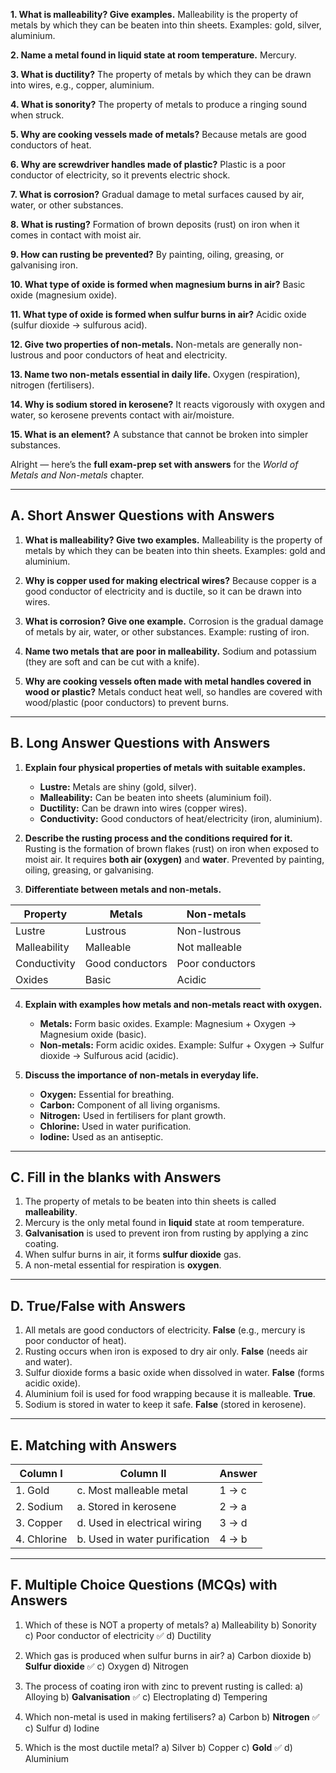 **1. What is malleability? Give examples.**
Malleability is the property of metals by which they can be beaten into thin sheets. Examples: gold, silver, aluminium.

**2. Name a metal found in liquid state at room temperature.**
Mercury.

**3. What is ductility?**
The property of metals by which they can be drawn into wires, e.g., copper, aluminium.

**4. What is sonority?**
The property of metals to produce a ringing sound when struck.

**5. Why are cooking vessels made of metals?**
Because metals are good conductors of heat.

**6. Why are screwdriver handles made of plastic?**
Plastic is a poor conductor of electricity, so it prevents electric shock.

**7. What is corrosion?**
Gradual damage to metal surfaces caused by air, water, or other substances.

**8. What is rusting?**
Formation of brown deposits (rust) on iron when it comes in contact with moist air.

**9. How can rusting be prevented?**
By painting, oiling, greasing, or galvanising iron.

**10. What type of oxide is formed when magnesium burns in air?**
Basic oxide (magnesium oxide).

**11. What type of oxide is formed when sulfur burns in air?**
Acidic oxide (sulfur dioxide → sulfurous acid).

**12. Give two properties of non-metals.**
Non-metals are generally non-lustrous and poor conductors of heat and electricity.

**13. Name two non-metals essential in daily life.**
Oxygen (respiration), nitrogen (fertilisers).

**14. Why is sodium stored in kerosene?**
It reacts vigorously with oxygen and water, so kerosene prevents contact with air/moisture.

**15. What is an element?**
A substance that cannot be broken into simpler substances.


Alright — here’s the **full exam-prep set with answers** for the *World of Metals and Non-metals* chapter.

---

## **A. Short Answer Questions with Answers**

1. **What is malleability? Give two examples.**
   Malleability is the property of metals by which they can be beaten into thin sheets. Examples: gold and aluminium.

2. **Why is copper used for making electrical wires?**
   Because copper is a good conductor of electricity and is ductile, so it can be drawn into wires.

3. **What is corrosion? Give one example.**
   Corrosion is the gradual damage of metals by air, water, or other substances. Example: rusting of iron.

4. **Name two metals that are poor in malleability.**
   Sodium and potassium (they are soft and can be cut with a knife).

5. **Why are cooking vessels often made with metal handles covered in wood or plastic?**
   Metals conduct heat well, so handles are covered with wood/plastic (poor conductors) to prevent burns.

---

## **B. Long Answer Questions with Answers**

1. **Explain four physical properties of metals with suitable examples.**

   * **Lustre:** Metals are shiny (gold, silver).
   * **Malleability:** Can be beaten into sheets (aluminium foil).
   * **Ductility:** Can be drawn into wires (copper wires).
   * **Conductivity:** Good conductors of heat/electricity (iron, aluminium).

2. **Describe the rusting process and the conditions required for it.**
   Rusting is the formation of brown flakes (rust) on iron when exposed to moist air. It requires **both air (oxygen)** and **water**. Prevented by painting, oiling, greasing, or galvanising.

3. **Differentiate between metals and non-metals.**

| Property     | Metals          | Non-metals      |
| ------------ | --------------- | --------------- |
| Lustre       | Lustrous        | Non-lustrous    |
| Malleability | Malleable       | Not malleable   |
| Conductivity | Good conductors | Poor conductors |
| Oxides       | Basic           | Acidic          |

4. **Explain with examples how metals and non-metals react with oxygen.**

   * **Metals:** Form basic oxides. Example: Magnesium + Oxygen → Magnesium oxide (basic).
   * **Non-metals:** Form acidic oxides. Example: Sulfur + Oxygen → Sulfur dioxide → Sulfurous acid (acidic).

5. **Discuss the importance of non-metals in everyday life.**

   * **Oxygen:** Essential for breathing.
   * **Carbon:** Component of all living organisms.
   * **Nitrogen:** Used in fertilisers for plant growth.
   * **Chlorine:** Used in water purification.
   * **Iodine:** Used as an antiseptic.

---

## **C. Fill in the blanks with Answers**

1. The property of metals to be beaten into thin sheets is called **malleability**.
2. Mercury is the only metal found in **liquid** state at room temperature.
3. **Galvanisation** is used to prevent iron from rusting by applying a zinc coating.
4. When sulfur burns in air, it forms **sulfur dioxide** gas.
5. A non-metal essential for respiration is **oxygen**.

---

## **D. True/False with Answers**

1. All metals are good conductors of electricity. **False** (e.g., mercury is poor conductor of heat).
2. Rusting occurs when iron is exposed to dry air only. **False** (needs air and water).
3. Sulfur dioxide forms a basic oxide when dissolved in water. **False** (forms acidic oxide).
4. Aluminium foil is used for food wrapping because it is malleable. **True**.
5. Sodium is stored in water to keep it safe. **False** (stored in kerosene).

---

## **E. Matching with Answers**

| Column I    | Column II                     | Answer |
| ----------- | ----------------------------- | ------ |
| 1. Gold     | c. Most malleable metal       | 1 → c  |
| 2. Sodium   | a. Stored in kerosene         | 2 → a  |
| 3. Copper   | d. Used in electrical wiring  | 3 → d  |
| 4. Chlorine | b. Used in water purification | 4 → b  |

---

## **F. Multiple Choice Questions (MCQs) with Answers**

1. Which of these is NOT a property of metals?
   a) Malleability
   b) Sonority
   c) Poor conductor of electricity ✅
   d) Ductility

2. Which gas is produced when sulfur burns in air?
   a) Carbon dioxide
   b) **Sulfur dioxide** ✅
   c) Oxygen
   d) Nitrogen

3. The process of coating iron with zinc to prevent rusting is called:
   a) Alloying
   b) **Galvanisation** ✅
   c) Electroplating
   d) Tempering

4. Which non-metal is used in making fertilisers?
   a) Carbon
   b) **Nitrogen** ✅
   c) Sulfur
   d) Iodine

5. Which is the most ductile metal?
   a) Silver
   b) Copper
   c) **Gold** ✅
   d) Aluminium

